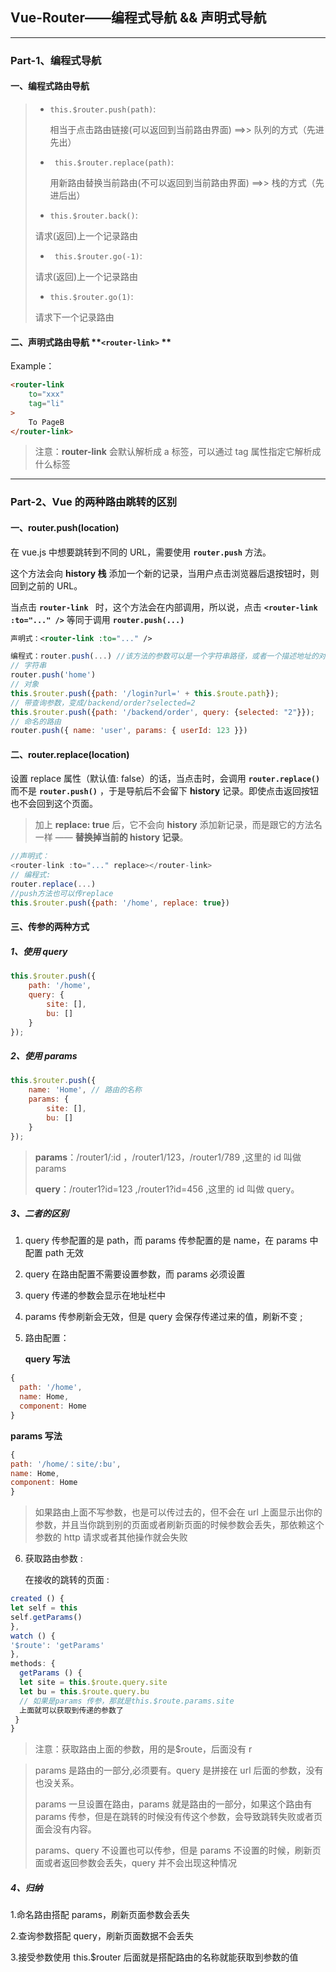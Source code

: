 <!-- @format -->

## Vue-Router——编程式导航 && 声明式导航

---

### Part-1、编程式导航

#### 一、编程式路由导航

> - `this.$router.push(path)`:
>
>   相当于点击路由链接(可以返回到当前路由界面) ==>> 队列的方式（先进先出）
>
> - ` this.$router.replace(path)`:
>
>   用新路由替换当前路由(不可以返回到当前路由界面) ==>> 栈的方式（先进后出）
>
> - `this.$router.back()`:
>
> 请求(返回)上一个记录路由
>
> - ` this.$router.go(-1)`:
>
> 请求(返回)上一个记录路由
>
> - `this.$router.go(1)`:
>
> 请求下一个记录路由

#### 二、声明式路由导航 **`<router-link>` **

Example：

```html
<router-link
	to="xxx"
	tag="li"
>
	To PageB
</router-link>
```

> 注意：**router-link** 会默认解析成 a 标签，可以通过 tag 属性指定它解析成什么标签

---

### Part-2、Vue 的两种路由跳转的区别

#### 一、router.push(location)

在 vue.js 中想要跳转到不同的 URL，需要使用 **`router.push`** 方法。

这个方法会向 **history 栈** 添加一个新的记录，当用户点击浏览器后退按钮时，则回到之前的 URL。

当点击 **`router-link `** 时，这个方法会在内部调用，所以说，点击 **`<router-link :to="..." />`** 等同于调用 **`router.push(...)`**

```xml
声明式：<router-link :to="..." />
```

```javascript
编程式：router.push(...) //该方法的参数可以是一个字符串路径，或者一个描述地址的对象。
// 字符串
router.push('home')
// 对象
this.$router.push({path: '/login?url=' + this.$route.path});
// 带查询参数，变成/backend/order?selected=2
this.$router.push({path: '/backend/order', query: {selected: "2"}});
// 命名的路由
router.push({ name: 'user', params: { userId: 123 }})
```

#### 二、router.replace(location)

设置 replace 属性（默认值: false）的话，当点击时，会调用 **`router.replace()`** 而不是 **`router.push()`** ，于是导航后不会留下 **history** 记录。即使点击返回按钮也不会回到这个页面。

> 加上 **replace: true** 后，它不会向 **history** 添加新记录，而是跟它的方法名一样 —— **替换掉当前的 history 记录**。

```javascript
//声明式：
<router-link :to="..." replace></router-link>
// 编程式:
router.replace(...)
//push方法也可以传replace
this.$router.push({path: '/home', replace: true})
```

#### 三、传参的两种方式

##### 1、使用 query

```javascript
this.$router.push({
	path: '/home',
	query: {
		site: [],
		bu: []
	}
});
```

##### 2、使用 params

```javascript
this.$router.push({
	name: 'Home', // 路由的名称
	params: {
		site: [],
		bu: []
	}
});
```

> **params**：/router1/:id ，/router1/123，/router1/789 ,这里的 id 叫做 params
>
> **query**：/router1?id=123 ,/router1?id=456 ,这里的 id 叫做 query。

##### 3、二者的区别

1. query 传参配置的是 path，而 params 传参配置的是 name，在 params 中配置 path 无效

2. query 在路由配置不需要设置参数，而 params 必须设置

3. query 传递的参数会显示在地址栏中

4. params 传参刷新会无效，但是 query 会保存传递过来的值，刷新不变 ;

5. 路由配置：

   **query 写法**

```javascript
{
  path: '/home',
  name: Home,
  component: Home
}
```

**params 写法**

```javascript
{
path: '/home/：site/:bu',
name: Home,
component: Home
}
```

> 如果路由上面不写参数，也是可以传过去的，但不会在 url 上面显示出你的参数，并且当你跳到别的页面或者刷新页面的时候参数会丢失，那依赖这个参数的 http 请求或者其他操作就会失败

6.  获取路由参数 :

    在接收的跳转的页面 :

```javascript
created () {
let self = this
self.getParams()
},
watch () {
'$route': 'getParams'
},
methods: {
  getParams () {
  let site = this.$route.query.site
  let bu = this.$route.query.bu
  // 如果是params 传参，那就是this.$route.params.site
  上面就可以获取到传递的参数了
 }
}
```

> 注意：获取路由上面的参数，用的是$route，后面没有 r

> params 是路由的一部分,必须要有。query 是拼接在 url 后面的参数，没有也没关系。
>
> params 一旦设置在路由，params 就是路由的一部分，如果这个路由有 params 传参，但是在跳转的时候没有传这个参数，会导致跳转失败或者页面会没有内容。
>
> params、query 不设置也可以传参，但是 params 不设置的时候，刷新页面或者返回参数会丢失，query 并不会出现这种情况

##### 4、归纳

1.命名路由搭配 params，刷新页面参数会丢失

2.查询参数搭配 query，刷新页面数据不会丢失

3.接受参数使用 this.$router 后面就是搭配路由的名称就能获取到参数的值
